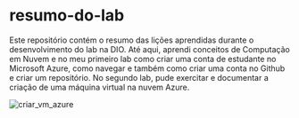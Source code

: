 # resumo-do-lab
Este repositório contém o resumo das lições aprendidas durante o desenvolvimento do lab na DIO.
Até aqui, aprendi conceitos de Computação em Nuvem e no meu primeiro lab como criar uma conta de estudante no Microsoft Azure, como navegar e também como criar uma conta no Github e criar um repositório.
No segundo lab, pude exercitar e documentar a criação de uma máquina virtual na nuvem Azure.

![criar_vm_azure](https://github.com/user-attachments/assets/91cb7ceb-a7eb-447d-a8f4-3f9789074262)
